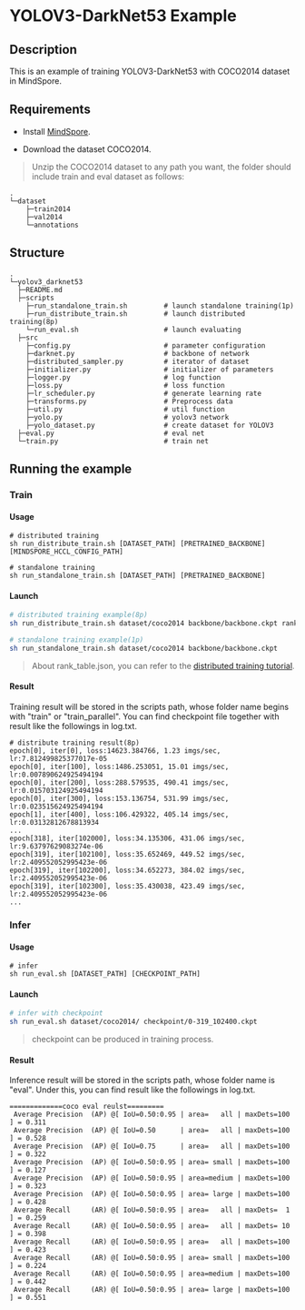 # YOLOV3-DarkNet53 Example

## Description

This is an example of training YOLOV3-DarkNet53 with COCO2014 dataset in MindSpore.

## Requirements

- Install [MindSpore](https://www.mindspore.cn/install/en).

- Download the dataset COCO2014.

> Unzip the COCO2014 dataset to any path you want, the folder should include train and eval dataset as follows:

```
.
└─dataset
    ├─train2014
    ├─val2014
    └─annotations
```

## Structure

```shell
.
└─yolov3_darknet53
  ├─README.md
  ├─scripts
    ├─run_standalone_train.sh         # launch standalone training(1p)
    ├─run_distribute_train.sh         # launch distributed training(8p)
    └─run_eval.sh                     # launch evaluating
  ├─src
    ├─config.py                       # parameter configuration
    ├─darknet.py                      # backbone of network
    ├─distributed_sampler.py          # iterator of dataset
    ├─initializer.py                  # initializer of parameters
    ├─logger.py                       # log function
    ├─loss.py                         # loss function
    ├─lr_scheduler.py                 # generate learning rate
    ├─transforms.py                   # Preprocess data
    ├─util.py                         # util function
    ├─yolo.py                         # yolov3 network
    ├─yolo_dataset.py                 # create dataset for YOLOV3
  ├─eval.py                           # eval net
  └─train.py                          # train net
```

## Running the example

### Train

#### Usage

```
# distributed training
sh run_distribute_train.sh [DATASET_PATH] [PRETRAINED_BACKBONE] [MINDSPORE_HCCL_CONFIG_PATH]

# standalone training
sh run_standalone_train.sh [DATASET_PATH] [PRETRAINED_BACKBONE]
```

#### Launch

```bash
# distributed training example(8p)
sh run_distribute_train.sh dataset/coco2014 backbone/backbone.ckpt rank_table_8p.json

# standalone training example(1p)
sh run_standalone_train.sh dataset/coco2014 backbone/backbone.ckpt
```

> About rank_table.json, you can refer to the [distributed training tutorial](https://www.mindspore.cn/tutorial/en/master/advanced_use/distributed_training.html).

#### Result

Training result will be stored in the scripts path, whose folder name begins with "train" or "train_parallel". You can find checkpoint file together with result like the followings in log.txt.

```
# distribute training result(8p)
epoch[0], iter[0], loss:14623.384766, 1.23 imgs/sec, lr:7.812499825377017e-05
epoch[0], iter[100], loss:1486.253051, 15.01 imgs/sec, lr:0.007890624925494194
epoch[0], iter[200], loss:288.579535, 490.41 imgs/sec, lr:0.015703124925494194
epoch[0], iter[300], loss:153.136754, 531.99 imgs/sec, lr:0.023515624925494194
epoch[1], iter[400], loss:106.429322, 405.14 imgs/sec, lr:0.03132812678813934
...
epoch[318], iter[102000], loss:34.135306, 431.06 imgs/sec, lr:9.63797629083274e-06
epoch[319], iter[102100], loss:35.652469, 449.52 imgs/sec, lr:2.409552052995423e-06
epoch[319], iter[102200], loss:34.652273, 384.02 imgs/sec, lr:2.409552052995423e-06
epoch[319], iter[102300], loss:35.430038, 423.49 imgs/sec, lr:2.409552052995423e-06
...
```

### Infer

#### Usage

```
# infer
sh run_eval.sh [DATASET_PATH] [CHECKPOINT_PATH]
```

#### Launch

```bash
# infer with checkpoint
sh run_eval.sh dataset/coco2014/ checkpoint/0-319_102400.ckpt

```

> checkpoint can be produced in training process.


#### Result

Inference result will be stored in the scripts path, whose folder name is "eval". Under this, you can find result like the followings in log.txt.

```
=============coco eval reulst=========
 Average Precision  (AP) @[ IoU=0.50:0.95 | area=   all | maxDets=100 ] = 0.311
 Average Precision  (AP) @[ IoU=0.50      | area=   all | maxDets=100 ] = 0.528
 Average Precision  (AP) @[ IoU=0.75      | area=   all | maxDets=100 ] = 0.322
 Average Precision  (AP) @[ IoU=0.50:0.95 | area= small | maxDets=100 ] = 0.127
 Average Precision  (AP) @[ IoU=0.50:0.95 | area=medium | maxDets=100 ] = 0.323
 Average Precision  (AP) @[ IoU=0.50:0.95 | area= large | maxDets=100 ] = 0.428
 Average Recall     (AR) @[ IoU=0.50:0.95 | area=   all | maxDets=  1 ] = 0.259
 Average Recall     (AR) @[ IoU=0.50:0.95 | area=   all | maxDets= 10 ] = 0.398
 Average Recall     (AR) @[ IoU=0.50:0.95 | area=   all | maxDets=100 ] = 0.423
 Average Recall     (AR) @[ IoU=0.50:0.95 | area= small | maxDets=100 ] = 0.224
 Average Recall     (AR) @[ IoU=0.50:0.95 | area=medium | maxDets=100 ] = 0.442
 Average Recall     (AR) @[ IoU=0.50:0.95 | area= large | maxDets=100 ] = 0.551
```
